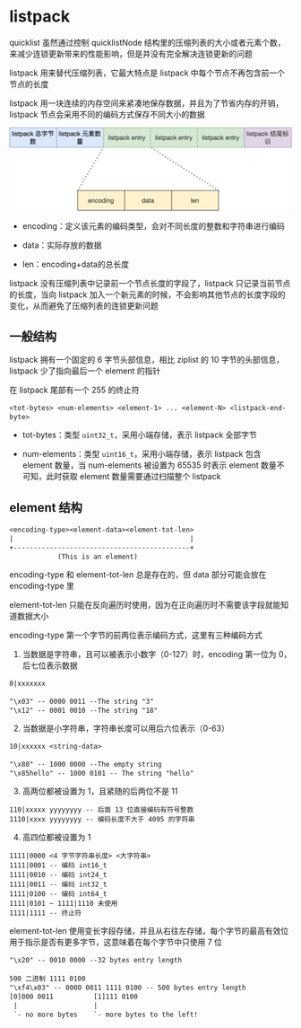 # listpack

quicklist 虽然通过控制 quicklistNode 结构里的压缩列表的大小或者元素个数，来减少连锁更新带来的性能影响，但是并没有完全解决连锁更新的问题

listpack 用来替代压缩列表，它最大特点是 listpack 中每个节点不再包含前一个节点的长度

listpack 用一块连续的内存空间来紧凑地保存数据，并且为了节省内存的开销，listpack 节点会采用不同的编码方式保存不同大小的数据

![01](listpack.assets/01.png)

- encoding：定义该元素的编码类型，会对不同长度的整数和字符串进行编码

- data：实际存放的数据

- len：encoding+data的总长度

listpack 没有压缩列表中记录前一个节点长度的字段了，listpack 只记录当前节点的长度，当向 listpack 加入一个新元素的时候，不会影响其他节点的长度字段的变化，从而避免了压缩列表的连锁更新问题

## 一般结构

listpack 拥有一个固定的 6 字节头部信息，相比 ziplist 的 10 字节的头部信息，listpack 少了指向最后一个 element 的指针

在 listpack 尾部有一个 255 的终止符

```
<tot-bytes> <num-elements> <element-1> ... <element-N> <listpack-end-byte>
```

- tot-bytes：类型 `uint32_t`，采用小端存储，表示 listpack 全部字节

- num-elements：类型 `uint16_t`，采用小端存储，表示 listpack 包含 element 数量，当 num-elements 被设置为 65535 时表示 element 数量不可知，此时获取 element 数量需要通过扫描整个 listpack

## element 结构

```
<encoding-type><element-data><element-tot-len>
|                                            |
+--------------------------------------------+
            (This is an element)
```

encoding-type 和 element-tot-len 总是存在的，但 data 部分可能会放在 encoding-type 里

element-tot-len 只能在反向遍历时使用，因为在正向遍历时不需要该字段就能知道数据大小

encoding-type 第一个字节的前两位表示编码方式，这里有三种编码方式

1. 当数据是字符串，且可以被表示小数字（0-127）时，encoding 第一位为 0，后七位表示数据

```
0|xxxxxxx

"\x03" -- 0000 0011 --The string "3"
"\x12" -- 0001 0010 --The string "18"
```

2. 当数据是小字符串，字符串长度可以用后六位表示（0-63）

```
10|xxxxxx <string-data>

"\x80" -- 1000 0000 --The empty string
"\x85hello" -- 1000 0101 -- The string "hello"
```

3. 高两位都被设置为 1，且紧随的后两位不是 11

```
110|xxxxx yyyyyyyy -- 后面 13 位直接编码有符号整数
1110|xxxx yyyyyyyy -- 编码长度不大于 4095 的字符串
```

4. 高四位都被设置为 1

```
1111|0000 <4 字节字符串长度> <大字符串>
1111|0001 -- 编码 int16_t
1111|0010 -- 编码 int24_t
1111|0011 -- 编码 int32_t
1111|0100 -- 编码 int64_t
1111|0101 ~ 1111|1110 未使用
1111|1111 -- 终止符
```

element-tot-len 使用变长字段存储，并且从右往左存储，每个字节的最高有效位用于指示是否有更多字节，这意味着在每个字节中只使用 7 位

```
"\x20" -- 0010 0000 --32 bytes entry length

500 二进制 1111 0100
"\xf4\x03" -- 0000 0011 1111 0100 -- 500 bytes entry length
[0]000 0011          [1]111 0100
 |                   |
 `- no more bytes    `- more bytes to the left!
```